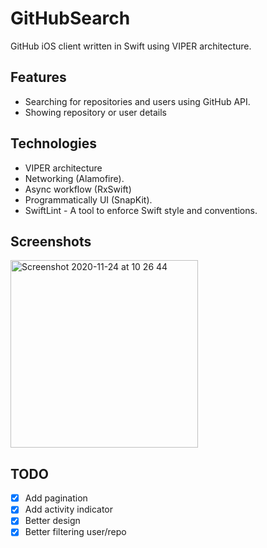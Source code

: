 # GitHubSearch
GitHub iOS client written in Swift using VIPER architecture.

## Features
- Searching for repositories and users using GitHub API.
- Showing repository or user details

## Technologies 
- VIPER architecture
- Networking (Alamofire).
- Async workflow (RxSwift)
- Programmatically UI (SnapKit).
- SwiftLint - A tool to enforce Swift style and conventions.

## Screenshots 

<img width="300" alt="Screenshot 2020-11-24 at 10 26 44"
src="https://user-images.githubusercontent.com/8843138/100075204-f39e7e80-2e3f-11eb-8880-138bde27a8a5.png">

## TODO
- [x] Add pagination
- [x] Add activity indicator
- [x] Better design
- [x] Better filtering user/repo
